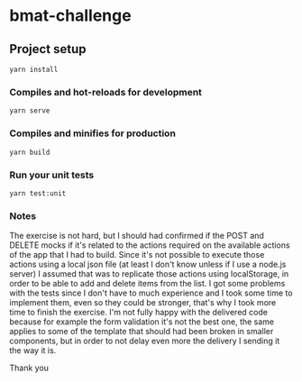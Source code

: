 # bmat-challenge

## Project setup
```
yarn install
```

### Compiles and hot-reloads for development
```
yarn serve
```

### Compiles and minifies for production
```
yarn build
```

### Run your unit tests
```
yarn test:unit
```

### Notes ###
The exercise is not hard, but I should had confirmed if the POST and DELETE mocks if it's related to the actions
required on the available actions of the app that I had to build.
Since it's not possible to execute those actions using a local json file (at least I don't know unless if I use a
node.js server) I assumed that was to replicate those actions using localStorage, in order to be able to add and delete
items from the list.
I got some problems with the tests since I don't have to much experience and I took some time to implement them, even so
they could be stronger, that's why I took more time to finish the exercise.
I'm not fully happy with the delivered code because for example the form validation it's not the best one, the same
applies to some of the template that should had been broken in smaller components, but in order to not delay even more
the delivery I sending it the way it is.

Thank you
